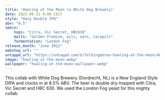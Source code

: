 ```yaml
---
title: 'Howling at the Moon (x White Dog Brewery)'
date: 2022-06-21 9:00 CEST
style: "Hazy Double IPA"
abv: "8.5"
specs:
    hops: "Citra, Vic Secret, HBC630"
    malts: "Golden Promise, pils, oats, carapils"
    fermentation: "London Fog"
release_month: "June 2022"
webshop_url: ""
untappd_url: "https://untappd.com/b/folkingebrew-howling-at-the-moon/4876609"
image: "howling-at-the-moon.webp"
wallpaper: "howling-at-the-moon-wallpaper.webp"
---
```


This collab with White Dog Brewery (Dordrecht, NL) is a New England Style DIPA and clocks in at 8.5% ABV. The beer is double dry-hopped with Citra, Vic Secret and HBC 630. We used the London Fog yeast for this mighty collab.
